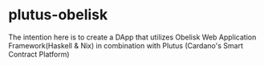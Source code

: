 # plutus-obelisk
The intention here is to create a DApp that utilizes Obelisk Web Application Framework(Haskell &amp; Nix) in combination with Plutus (Cardano's Smart Contract Platform) 

